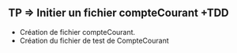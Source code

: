 ## TP => Initier un fichier compteCourant +TDD

- Création de fichier compteCourant.
- Création du fichier de test de CompteCourant